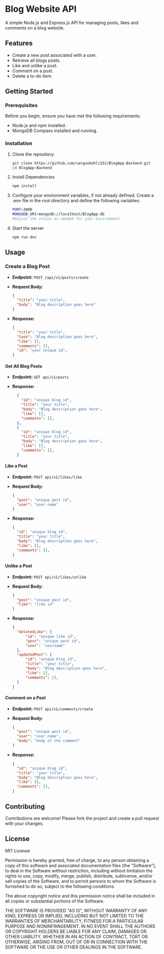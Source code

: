 # Blog Website API

A simple Node.js and Express.js API for managing posts, likes and comments on a blog website.

## Features

- Create a new post associated with a user.
- Retrieve all blogs posts.
- Like and unlike a post.
- Comment on a post.
- Delete a to-do item.

## Getting Started

### Prerequisites

Before you begin, ensure you have met the following requirements:

- Node.js and npm installed.
- MongoDB Compass installed and running.

### Installation

1. Clone the repository:

   ```bash
   git clone https://github.com/sargunkohli152/BlogApp-Backend.git
   cd BlogApp-Backend

2. Install Dependencies

   ```bash
   npm install

3. Configure your environment variables, if not already defined. Create a .env file in the root directory and define the following variables:
   ```bash
   PORT=3000
   MONGODB_URI=mongodb://localhost/BlogApp-db
   #Adjust the values as needed for your environment.

4. Start the server
   ```bash
   npm run dev

## Usage
### Create a Blog Post

- **Endpoint:** `POST /api/v1/posts/create`
- **Request Body:**

  ```json
  {
    "title": "your title",
    "body": "Blog description goes here"
  }

- **Response:**
  ```json
  {
    "title": "your title",
    "task": "Blog description goes here",
    "like": [],
    "comments": [],
    "id": "your unique id",
  }


#### Get All Blog Posts

- **Endpoint:** `GET api/v1/posts`
- **Response:**

  ```json
    {
      "id": "unique blog id",
      "title": "your title",
      "body": "Blog description goes here",
      "like": [],
      "comments": [],
    },
    {
      "id": "unique blog id",
      "title": "your title",
      "body": "Blog description goes here",
      "like": [],
      "comments": [],
    }


#### Like a Post
- **Endpoint:** `POST api/v1/likes/like`
- **Request Body:**

  ```json
  {
    "post": "unique post id",
    "user": "user name"
  }
- **Response:**

  ```json
  {
    "id": "unique blog id",
    "title": "your title",
    "body": "Blog description goes here",
    "like": [],
    "comments": [],
  }

#### Unlike a Post
- **Endpoint:** `POST api/v1/likes/unlike`
- **Request Body:**

  ```json
  {
    "post": "unique post id",
    "like": "like id"
  }
- **Response:**

  ```json
  {
    "deletedLike": {
        "id": "unique like id",
        "post": "unique post id",
        "user": "username"
    },
    "updatedPost": {
        "id": "unique blog id",
        "title": "your title",
        "body": "Blog description goes here",
        "like": [],
        "comments": [],
    }
  }

#### Comment on a Post
- **Endpoint:** `POST api/v1/comments/create`
- **Request Body:**

  ```json
  {
    "post": "unique post id",
    "user": "user name",
    "body": "body of the comment"
  }
- **Response:**

  ```json
  {
    "id": "unique blog id",
    "title": "your title",
    "body": "Blog description goes here",
    "like": [],
    "comments": [],
  }

## Contributing
Contributions are welcome! Please fork the project and create a pull request with your changes.

## License
MIT License

Permission is hereby granted, free of charge, to any person obtaining a copy of this software and associated documentation files (the "Software"), to deal in the Software without restriction, including without limitation the rights to use, copy, modify, merge, publish, distribute, sublicense, and/or sell copies of the Software, and to permit persons to whom the Software is furnished to do so, subject to the following conditions:

The above copyright notice and this permission notice shall be included in all copies or substantial portions of the Software.

THE SOFTWARE IS PROVIDED "AS IS", WITHOUT WARRANTY OF ANY KIND, EXPRESS OR IMPLIED, INCLUDING BUT NOT LIMITED TO THE WARRANTIES OF MERCHANTABILITY, FITNESS FOR A PARTICULAR PURPOSE AND NONINFRINGEMENT. IN NO EVENT SHALL THE AUTHORS OR COPYRIGHT HOLDERS BE LIABLE FOR ANY CLAIM, DAMAGES OR OTHER LIABILITY, WHETHER IN AN ACTION OF CONTRACT, TORT OR OTHERWISE, ARISING FROM, OUT OF OR IN CONNECTION WITH THE SOFTWARE OR THE USE OR OTHER DEALINGS IN THE SOFTWARE.
